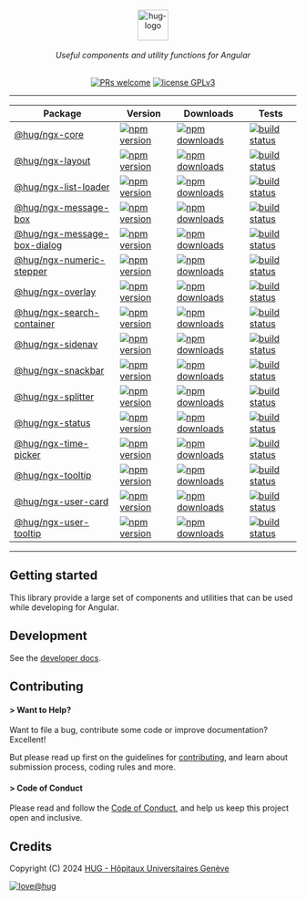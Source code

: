 <div align="center">

<p align="center">
    <br/>
    <a href="https://www.hug.ch">
        <img src="https://cdn.hug.ch/svgs/hug/hug-logo-horizontal.svg" alt="hug-logo" height="54px" />
    </a>
    <br/><br/>
    <i>Useful components and utility functions for Angular</i>
    <br/><br/>
</p>

<p align="center">
    <a href="https://github.com/dsi-hug/ngx-components/blob/main/CONTRIBUTING.md#-submitting-a-pull-request-pr">
        <img src="https://img.shields.io/badge/PRs-welcome-brightgreen.svg" alt="PRs welcome" /></a>
    <a href="https://github.com/dsi-hug/ngx-components/blob/main/LICENSE">
        <img src="https://img.shields.io/badge/license-GPLv3-ff69b4.svg" alt="license GPLv3" /></a>
</p>

<hr/>

| Package                                                     | Version                                                               | Downloads                                                                     | Tests                                                                      |
| ----------------------------------------------------------- | --------------------------------------------------------------------- | ----------------------------------------------------------------------------- | -------------------------------------------------------------------------- |
| [@hug/ngx-core](/projects/core)                             | [![npm version][npm-logo-core]][npm-core]                             | [![npm downloads][npm-dl-logo-core]][npm-dl-core]                             | [![build status][tests-logo-core]][tests-core]                             |
| [@hug/ngx-layout](/projects/layout)                         | [![npm version][npm-logo-layout]][npm-layout]                         | [![npm downloads][npm-dl-logo-layout]][npm-dl-layout]                         | [![build status][tests-logo-layout]][tests-layout]                         |
| [@hug/ngx-list-loader](/projects/list-loader)               | [![npm version][npm-logo-list-loader]][npm-list-loader]               | [![npm downloads][npm-dl-logo-list-loader]][npm-dl-list-loader]               | [![build status][tests-logo-list-loader]][tests-list-loader]               |
| [@hug/ngx-message-box](/projects/message-box)               | [![npm version][npm-logo-message-box]][npm-message-box]               | [![npm downloads][npm-dl-logo-message-box]][npm-dl-message-box]               | [![build status][tests-logo-message-box]][tests-message-box]               |
| [@hug/ngx-message-box-dialog](/projects/message-box-dialog) | [![npm version][npm-logo-message-box-dialog]][npm-message-box-dialog] | [![npm downloads][npm-dl-logo-message-box-dialog]][npm-dl-message-box-dialog] | [![build status][tests-logo-message-box-dialog]][tests-message-box-dialog] |
| [@hug/ngx-numeric-stepper](/projects/numeric-stepper)       | [![npm version][npm-logo-numeric-stepper]][npm-numeric-stepper]       | [![npm downloads][npm-dl-logo-numeric-stepper]][npm-dl-numeric-stepper]       | [![build status][tests-logo-numeric-stepper]][tests-numeric-stepper]       |
| [@hug/ngx-overlay](/projects/overlay)                       | [![npm version][npm-logo-overlay]][npm-overlay]                       | [![npm downloads][npm-dl-logo-overlay]][npm-dl-overlay]                       | [![build status][tests-logo-overlay]][tests-overlay]                       |
| [@hug/ngx-search-container](/projects/search-container)     | [![npm version][npm-logo-search-container]][npm-search-container]     | [![npm downloads][npm-dl-logo-search-container]][npm-dl-search-container]     | [![build status][tests-logo-search-container]][tests-search-container]     |
| [@hug/ngx-sidenav](/projects/sidenav)                       | [![npm version][npm-logo-sidenav]][npm-sidenav]                       | [![npm downloads][npm-dl-logo-sidenav]][npm-dl-sidenav]                       | [![build status][tests-logo-sidenav]][tests-sidenav]                       |
| [@hug/ngx-snackbar](/projects/snackbar)                     | [![npm version][npm-logo-snackbar]][npm-snackbar]                     | [![npm downloads][npm-dl-logo-snackbar]][npm-dl-snackbar]                     | [![build status][tests-logo-snackbar]][tests-snackbar]                     |
| [@hug/ngx-splitter](/projects/splitter)                     | [![npm version][npm-logo-splitter]][npm-splitter]                     | [![npm downloads][npm-dl-logo-splitter]][npm-dl-splitter]                     | [![build status][tests-logo-splitter]][tests-splitter]                     |
| [@hug/ngx-status](/projects/status)                         | [![npm version][npm-logo-status]][npm-status]                         | [![npm downloads][npm-dl-logo-status]][npm-dl-status]                         | [![build status][tests-logo-status]][tests-status]                         |
| [@hug/ngx-time-picker](/projects/time-picker)               | [![npm version][npm-logo-time-picker]][npm-time-picker]               | [![npm downloads][npm-dl-logo-time-picker]][npm-dl-time-picker]               | [![build status][tests-logo-time-picker]][tests-time-picker]               |
| [@hug/ngx-tooltip](/projects/tooltip)                       | [![npm version][npm-logo-tooltip]][npm-tooltip]                       | [![npm downloads][npm-dl-logo-tooltip]][npm-dl-tooltip]                       | [![build status][tests-logo-tooltip]][tests-tooltip]                       |
| [@hug/ngx-user-card](/projects/user-card)                   | [![npm version][npm-logo-user-card]][npm-user-card]                   | [![npm downloads][npm-dl-logo-user-card]][npm-dl-user-card]                   | [![build status][tests-logo-user-card]][tests-user-card]                   |
| [@hug/ngx-user-tooltip](/projects/user-tooltip)             | [![npm version][npm-logo-user-tooltip]][npm-user-tooltip]             | [![npm downloads][npm-dl-logo-user-tooltip]][npm-dl-user-tooltip]             | [![build status][tests-logo-user-tooltip]][tests-user-tooltip]             |

</div>

<hr/>

## Getting started

This library provide a large set of components and utilities that can be used while developing for Angular.

## Development

See the [developer docs][developer].

## Contributing

#### > Want to Help?

Want to file a bug, contribute some code or improve documentation? Excellent!

But please read up first on the guidelines for [contributing][contributing], and learn about submission process, coding rules and more.

#### > Code of Conduct

Please read and follow the [Code of Conduct][codeofconduct], and help us keep this project open and inclusive.

## Credits

Copyright (C) 2024 [HUG - Hôpitaux Universitaires Genève][dsi-hug]

[![love@hug](https://img.shields.io/badge/@hug-%E2%9D%A4%EF%B8%8Flove-magenta)][dsi-hug]

[license]: https://github.com/dsi-hug/ngx-components/blob/main/LICENSE
[developer]: https://github.com/dsi-hug/ngx-components/blob/main/DEVELOPER.md
[contributing]: https://github.com/dsi-hug/ngx-components/blob/main/CONTRIBUTING.md
[codeofconduct]: https://github.com/dsi-hug/ngx-components/blob/main/CODE_OF_CONDUCT.md
[dsi-hug]: https://github.com/dsi-hug
[npm-core]: https://www.npmjs.com/package/@hug/ngx-core
[npm-logo-core]: https://img.shields.io/npm/v/@hug/ngx-core.svg?color=blue&logo=npm
[npm-dl-core]: https://npmcharts.com/compare/@hug/ngx-core?minimal=true
[npm-dl-logo-core]: https://img.shields.io/npm/dw/@hug/ngx-core.svg?color=7986CB&logo=npm&label=npm
[tests-core]: https://github.com/dsi-hug/ngx-components/actions/workflows/ci_test_core.yml
[tests-logo-core]: https://github.com/dsi-hug/ngx-components/actions/workflows/ci_test_core.yml/badge.svg
[npm-layout]: https://www.npmjs.com/package/@hug/ngx-layout
[npm-logo-layout]: https://img.shields.io/npm/v/@hug/ngx-layout.svg?color=blue&logo=npm
[npm-dl-layout]: https://npmcharts.com/compare/@hug/ngx-layout?minimal=true
[npm-dl-logo-layout]: https://img.shields.io/npm/dw/@hug/ngx-layout.svg?color=7986CB&logo=npm&label=npm
[tests-layout]: https://github.com/dsi-hug/ngx-components/actions/workflows/ci_test_layout.yml
[tests-logo-layout]: https://github.com/dsi-hug/ngx-components/actions/workflows/ci_test_layout.yml/badge.svg
[npm-list-loader]: https://www.npmjs.com/package/@hug/ngx-list-loader
[npm-logo-list-loader]: https://img.shields.io/npm/v/@hug/ngx-list-loader.svg?color=blue&logo=npm
[npm-dl-list-loader]: https://npmcharts.com/compare/@hug/ngx-list-loader?minimal=true
[npm-dl-logo-list-loader]: https://img.shields.io/npm/dw/@hug/ngx-list-loader.svg?color=7986CB&logo=npm&label=npm
[tests-list-loader]: https://github.com/dsi-hug/ngx-components/actions/workflows/ci_test_list-loader.yml
[tests-logo-list-loader]: https://github.com/dsi-hug/ngx-components/actions/workflows/ci_test_list-loader.yml/badge.svg
[npm-message-box]: https://www.npmjs.com/package/@hug/ngx-message-box
[npm-logo-message-box]: https://img.shields.io/npm/v/@hug/ngx-message-box.svg?color=blue&logo=npm
[npm-dl-message-box]: https://npmcharts.com/compare/@hug/ngx-message-box?minimal=true
[npm-dl-logo-message-box]: https://img.shields.io/npm/dw/@hug/ngx-message-box.svg?color=7986CB&logo=npm&label=npm
[tests-message-box]: https://github.com/dsi-hug/ngx-components/actions/workflows/ci_test_message-box.yml
[tests-logo-message-box]: https://github.com/dsi-hug/ngx-components/actions/workflows/ci_test_message-box.yml/badge.svg
[npm-message-box-dialog]: https://www.npmjs.com/package/@hug/ngx-message-box-dialog
[npm-logo-message-box-dialog]: https://img.shields.io/npm/v/@hug/ngx-message-box-dialog.svg?color=blue&logo=npm
[npm-dl-message-box-dialog]: https://npmcharts.com/compare/@hug/ngx-message-box-dialog?minimal=true
[npm-dl-logo-message-box-dialog]: https://img.shields.io/npm/dw/@hug/ngx-message-box-dialog.svg?color=7986CB&logo=npm&label=npm
[tests-message-box-dialog]: https://github.com/dsi-hug/ngx-components/actions/workflows/ci_test_message-box-dialog.yml
[tests-logo-message-box-dialog]: https://github.com/dsi-hug/ngx-components/actions/workflows/ci_test_message-box-dialog.yml/badge.svg
[npm-numeric-stepper]: https://www.npmjs.com/package/@hug/ngx-numeric-stepper
[npm-logo-numeric-stepper]: https://img.shields.io/npm/v/@hug/ngx-numeric-stepper.svg?color=blue&logo=npm
[npm-dl-numeric-stepper]: https://npmcharts.com/compare/@hug/ngx-numeric-stepper?minimal=true
[npm-dl-logo-numeric-stepper]: https://img.shields.io/npm/dw/@hug/ngx-numeric-stepper.svg?color=7986CB&logo=npm&label=npm
[tests-numeric-stepper]: https://github.com/dsi-hug/ngx-components/actions/workflows/ci_test_numeric-stepper.yml
[tests-logo-numeric-stepper]: https://github.com/dsi-hug/ngx-components/actions/workflows/ci_test_numeric-stepper.yml/badge.svg
[npm-overlay]: https://www.npmjs.com/package/@hug/ngx-overlay
[npm-logo-overlay]: https://img.shields.io/npm/v/@hug/ngx-overlay.svg?color=blue&logo=npm
[npm-dl-overlay]: https://npmcharts.com/compare/@hug/ngx-overlay?minimal=true
[npm-dl-logo-overlay]: https://img.shields.io/npm/dw/@hug/ngx-overlay.svg?color=7986CB&logo=npm&label=npm
[tests-overlay]: https://github.com/dsi-hug/ngx-components/actions/workflows/ci_test_overlay.yml
[tests-logo-overlay]: https://github.com/dsi-hug/ngx-components/actions/workflows/ci_test_overlay.yml/badge.svg
[npm-search-container]: https://www.npmjs.com/package/@hug/ngx-search-container
[npm-logo-search-container]: https://img.shields.io/npm/v/@hug/ngx-search-container.svg?color=blue&logo=npm
[npm-dl-search-container]: https://npmcharts.com/compare/@hug/ngx-search-container?minimal=true
[npm-dl-logo-search-container]: https://img.shields.io/npm/dw/@hug/ngx-search-container.svg?color=7986CB&logo=npm&label=npm
[tests-search-container]: https://github.com/dsi-hug/ngx-components/actions/workflows/ci_test_search-container.yml
[tests-logo-search-container]: https://github.com/dsi-hug/ngx-components/actions/workflows/ci_test_search-container.yml/badge.svg
[npm-sidenav]: https://www.npmjs.com/package/@hug/ngx-sidenav
[npm-logo-sidenav]: https://img.shields.io/npm/v/@hug/ngx-sidenav.svg?color=blue&logo=npm
[npm-dl-sidenav]: https://npmcharts.com/compare/@hug/ngx-sidenav?minimal=true
[npm-dl-logo-sidenav]: https://img.shields.io/npm/dw/@hug/ngx-sidenav.svg?color=7986CB&logo=npm&label=npm
[tests-sidenav]: https://github.com/dsi-hug/ngx-components/actions/workflows/ci_test_sidenav.yml
[tests-logo-sidenav]: https://github.com/dsi-hug/ngx-components/actions/workflows/ci_test_sidenav.yml/badge.svg
[npm-snackbar]: https://www.npmjs.com/package/@hug/ngx-snackbar
[npm-logo-snackbar]: https://img.shields.io/npm/v/@hug/ngx-snackbar.svg?color=blue&logo=npm
[npm-dl-snackbar]: https://npmcharts.com/compare/@hug/ngx-snackbar?minimal=true
[npm-dl-logo-snackbar]: https://img.shields.io/npm/dw/@hug/ngx-snackbar.svg?color=7986CB&logo=npm&label=npm
[tests-snackbar]: https://github.com/dsi-hug/ngx-components/actions/workflows/ci_test_snackbar.yml
[tests-logo-snackbar]: https://github.com/dsi-hug/ngx-components/actions/workflows/ci_test_snackbar.yml/badge.svg
[npm-splitter]: https://www.npmjs.com/package/@hug/ngx-splitter
[npm-logo-splitter]: https://img.shields.io/npm/v/@hug/ngx-splitter.svg?color=blue&logo=npm
[npm-dl-splitter]: https://npmcharts.com/compare/@hug/ngx-splitter?minimal=true
[npm-dl-logo-splitter]: https://img.shields.io/npm/dw/@hug/ngx-splitter.svg?color=7986CB&logo=npm&label=npm
[tests-splitter]: https://github.com/dsi-hug/ngx-components/actions/workflows/ci_test_splitter.yml
[tests-logo-splitter]: https://github.com/dsi-hug/ngx-components/actions/workflows/ci_test_splitter.yml/badge.svg
[npm-status]: https://www.npmjs.com/package/@hug/ngx-status
[npm-logo-status]: https://img.shields.io/npm/v/@hug/ngx-status.svg?color=blue&logo=npm
[npm-dl-status]: https://npmcharts.com/compare/@hug/ngx-status?minimal=true
[npm-dl-logo-status]: https://img.shields.io/npm/dw/@hug/ngx-status.svg?color=7986CB&logo=npm&label=npm
[tests-status]: https://github.com/dsi-hug/ngx-components/actions/workflows/ci_test_status.yml
[tests-logo-status]: https://github.com/dsi-hug/ngx-components/actions/workflows/ci_test_status.yml/badge.svg
[npm-time-picker]: https://www.npmjs.com/package/@hug/ngx-time-picker
[npm-logo-time-picker]: https://img.shields.io/npm/v/@hug/ngx-time-picker.svg?color=blue&logo=npm
[npm-dl-time-picker]: https://npmcharts.com/compare/@hug/ngx-time-picker?minimal=true
[npm-dl-logo-time-picker]: https://img.shields.io/npm/dw/@hug/ngx-time-picker.svg?color=7986CB&logo=npm&label=npm
[tests-time-picker]: https://github.com/dsi-hug/ngx-components/actions/workflows/ci_test_time-picker.yml
[tests-logo-time-picker]: https://github.com/dsi-hug/ngx-components/actions/workflows/ci_test_time-picker.yml/badge.svg
[npm-tooltip]: https://www.npmjs.com/package/@hug/ngx-tooltip
[npm-logo-tooltip]: https://img.shields.io/npm/v/@hug/ngx-tooltip.svg?color=blue&logo=npm
[npm-dl-tooltip]: https://npmcharts.com/compare/@hug/ngx-tooltip?minimal=true
[npm-dl-logo-tooltip]: https://img.shields.io/npm/dw/@hug/ngx-tooltip.svg?color=7986CB&logo=npm&label=npm
[tests-tooltip]: https://github.com/dsi-hug/ngx-components/actions/workflows/ci_test_tooltip.yml
[tests-logo-tooltip]: https://github.com/dsi-hug/ngx-components/actions/workflows/ci_test_tooltip.yml/badge.svg
[npm-user-card]: https://www.npmjs.com/package/@hug/ngx-user-card
[npm-logo-user-card]: https://img.shields.io/npm/v/@hug/ngx-user-card.svg?color=blue&logo=npm
[npm-dl-user-card]: https://npmcharts.com/compare/@hug/ngx-user-card?minimal=true
[npm-dl-logo-user-card]: https://img.shields.io/npm/dw/@hug/ngx-user-card.svg?color=7986CB&logo=npm&label=npm
[tests-user-card]: https://github.com/dsi-hug/ngx-components/actions/workflows/ci_test_user-card.yml
[tests-logo-user-card]: https://github.com/dsi-hug/ngx-components/actions/workflows/ci_test_user-card.yml/badge.svg
[npm-user-tooltip]: https://www.npmjs.com/package/@hug/ngx-user-tooltip
[npm-logo-user-tooltip]: https://img.shields.io/npm/v/@hug/ngx-user-tooltip.svg?color=blue&logo=npm
[npm-dl-user-tooltip]: https://npmcharts.com/compare/@hug/ngx-user-tooltip?minimal=true
[npm-dl-logo-user-tooltip]: https://img.shields.io/npm/dw/@hug/ngx-user-tooltip.svg?color=7986CB&logo=npm&label=npm
[tests-user-tooltip]: https://github.com/dsi-hug/ngx-components/actions/workflows/ci_test_user-tooltip.yml
[tests-logo-user-tooltip]: https://github.com/dsi-hug/ngx-components/actions/workflows/ci_test_user-tooltip.yml/badge.svg
